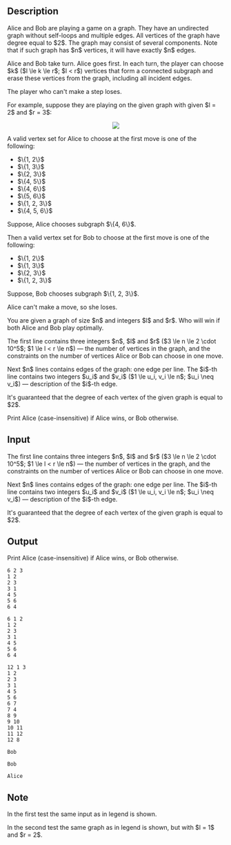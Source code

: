 ## Description

<div><p>Alice and Bob are playing a game on a graph. They have an undirected graph without self-loops and multiple edges. All vertices of the graph have <span class="tex-font-style-bf">degree equal to $2$</span>. The graph may consist of several components. Note that if such graph has $n$ vertices, it will have exactly $n$ edges.</p><p>Alice and Bob take turn. Alice goes first. In each turn, the player can choose $k$ ($l \le k \le r$; $l &lt; r$) vertices that form <span class="tex-font-style-bf">a connected subgraph</span> and erase these vertices from the graph, including all incident edges.</p><p>The player who can't make a step loses.</p><p>For example, suppose they are playing on the given graph with given $l = 2$ and $r = 3$:</p><center> <img class="tex-graphics" src="file://YrMjem6A.png" style="max-width: 100.0%;max-height: 100.0%;"> </center><p>A valid vertex set for Alice to choose at the first move is one of the following: </p><ul> <li> $\{1, 2\}$ </li><li> $\{1, 3\}$ </li><li> $\{2, 3\}$ </li><li> $\{4, 5\}$ </li><li> $\{4, 6\}$ </li><li> $\{5, 6\}$ </li><li> $\{1, 2, 3\}$ </li><li> $\{4, 5, 6\}$ </li></ul> Suppose, Alice chooses subgraph $\{4, 6\}$.<p>Then a valid vertex set for Bob to choose at the first move is one of the following: </p><ul> <li> $\{1, 2\}$ </li><li> $\{1, 3\}$ </li><li> $\{2, 3\}$ </li><li> $\{1, 2, 3\}$ </li></ul> Suppose, Bob chooses subgraph $\{1, 2, 3\}$.<p>Alice can't make a move, so she loses.</p><p>You are given a graph of size $n$ and integers $l$ and $r$. Who will win if both Alice and Bob play optimally.</p></div><div class="input-specification"><p>The first line contains three integers $n$, $l$ and $r$ ($3 \le n \le 2 \cdot 10^5$; $1 \le l &lt; r \le n$)&nbsp;— the number of vertices in the graph, and the constraints on the number of vertices Alice or Bob can choose in one move.</p><p>Next $n$ lines contains edges of the graph: one edge per line. The $i$-th line contains two integers $u_i$ and $v_i$ ($1 \le u_i, v_i \le n$; $u_i \neq v_i$)&nbsp;— description of the $i$-th edge.</p><p>It's guaranteed that the degree of each vertex of the given graph is equal to $2$.</p></div><div class="output-specification"><p>Print <span class="tex-font-style-tt">Alice</span> (case-insensitive) if Alice wins, or <span class="tex-font-style-tt">Bob</span> otherwise.</p></div>

## Input

<p>The first line contains three integers $n$, $l$ and $r$ ($3 \le n \le 2 \cdot 10^5$; $1 \le l &lt; r \le n$)&nbsp;— the number of vertices in the graph, and the constraints on the number of vertices Alice or Bob can choose in one move.</p><p>Next $n$ lines contains edges of the graph: one edge per line. The $i$-th line contains two integers $u_i$ and $v_i$ ($1 \le u_i, v_i \le n$; $u_i \neq v_i$)&nbsp;— description of the $i$-th edge.</p><p>It's guaranteed that the degree of each vertex of the given graph is equal to $2$.</p>

## Output

<p>Print <span class="tex-font-style-tt">Alice</span> (case-insensitive) if Alice wins, or <span class="tex-font-style-tt">Bob</span> otherwise.</p>





```input1
6 2 3
1 2
2 3
3 1
4 5
5 6
6 4
```




```input2
6 1 2
1 2
2 3
3 1
4 5
5 6
6 4
```




```input3
12 1 3
1 2
2 3
3 1
4 5
5 6
6 7
7 4
8 9
9 10
10 11
11 12
12 8
```




```output1
Bob
```




```output2
Bob
```




```output3
Alice
```



## Note

<p>In the first test the same input as in legend is shown.</p><p>In the second test the same graph as in legend is shown, but with $l = 1$ and $r = 2$.</p>
